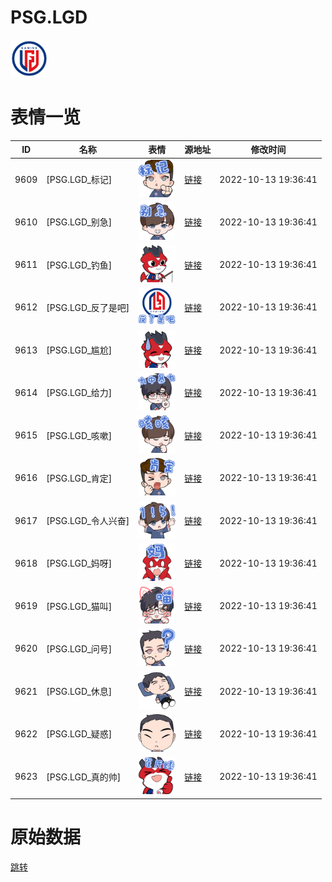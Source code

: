 # PSG.LGD

<img src="./cover.png" height="60" alt="cover" />

# 表情一览

|ID|名称|表情|源地址|修改时间|
|----|----|----|----|----|
|9609|[PSG.LGD_标记]|<img src="./pic/009609_%5BPSG.LGD_标记%5D.png" height="60" alt="标记"/>|[链接](http://i0.hdslb.com/bfs/emote/5d0ab4a37f632a80a26865eb5fb4f6a91124d346.png)|2022-10-13 19:36:41|
|9610|[PSG.LGD_别急]|<img src="./pic/009610_%5BPSG.LGD_别急%5D.png" height="60" alt="别急"/>|[链接](http://i0.hdslb.com/bfs/emote/2aadb6aebf15d4b431d3ff6cc5f92b5894c83f76.png)|2022-10-13 19:36:41|
|9611|[PSG.LGD_钓鱼]|<img src="./pic/009611_%5BPSG.LGD_钓鱼%5D.png" height="60" alt="钓鱼"/>|[链接](http://i0.hdslb.com/bfs/emote/77a3d4275755ff0ebb344e5862c6cd0b9a495f57.png)|2022-10-13 19:36:41|
|9612|[PSG.LGD_反了是吧]|<img src="./pic/009612_%5BPSG.LGD_反了是吧%5D.png" height="60" alt="反了是吧"/>|[链接](http://i0.hdslb.com/bfs/emote/bc0d7b7d6cb174f47e4a29d417209d98495de000.png)|2022-10-13 19:36:41|
|9613|[PSG.LGD_尴尬]|<img src="./pic/009613_%5BPSG.LGD_尴尬%5D.png" height="60" alt="尴尬"/>|[链接](http://i0.hdslb.com/bfs/emote/9ca249e763f0573722952c29cd9a14fbe61ab44b.png)|2022-10-13 19:36:41|
|9614|[PSG.LGD_给力]|<img src="./pic/009614_%5BPSG.LGD_给力%5D.png" height="60" alt="给力"/>|[链接](http://i0.hdslb.com/bfs/emote/c2ff4991313395637b6a9d6484e569ec05f34a06.png)|2022-10-13 19:36:41|
|9615|[PSG.LGD_咳嗽]|<img src="./pic/009615_%5BPSG.LGD_咳嗽%5D.png" height="60" alt="咳嗽"/>|[链接](http://i0.hdslb.com/bfs/emote/a7291d0c959e2256a78b2a553b49f0f0cd917d1a.png)|2022-10-13 19:36:41|
|9616|[PSG.LGD_肯定]|<img src="./pic/009616_%5BPSG.LGD_肯定%5D.png" height="60" alt="肯定"/>|[链接](http://i0.hdslb.com/bfs/emote/fdd78fd0793d614912cd074802d5288f20a6e7dd.png)|2022-10-13 19:36:41|
|9617|[PSG.LGD_令人兴奋]|<img src="./pic/009617_%5BPSG.LGD_令人兴奋%5D.png" height="60" alt="令人兴奋"/>|[链接](http://i0.hdslb.com/bfs/emote/23acecbb51de1b0aedd12401a3a74e887d48e052.png)|2022-10-13 19:36:41|
|9618|[PSG.LGD_妈呀]|<img src="./pic/009618_%5BPSG.LGD_妈呀%5D.png" height="60" alt="妈呀"/>|[链接](http://i0.hdslb.com/bfs/emote/f1e921be83c0e15c5f4946791980875b63fd110f.png)|2022-10-13 19:36:41|
|9619|[PSG.LGD_猫叫]|<img src="./pic/009619_%5BPSG.LGD_猫叫%5D.png" height="60" alt="猫叫"/>|[链接](http://i0.hdslb.com/bfs/emote/c1a25dde6d125c234f6ad1e4a20d588a5f59e2ee.png)|2022-10-13 19:36:41|
|9620|[PSG.LGD_问号]|<img src="./pic/009620_%5BPSG.LGD_问号%5D.png" height="60" alt="问号"/>|[链接](http://i0.hdslb.com/bfs/emote/976cab01d94eedb7890462afe9f31252d1ae7a9d.png)|2022-10-13 19:36:41|
|9621|[PSG.LGD_休息]|<img src="./pic/009621_%5BPSG.LGD_休息%5D.png" height="60" alt="休息"/>|[链接](http://i0.hdslb.com/bfs/emote/3a7f19b00785cf15f0d9c453bdd60a3fe4329041.png)|2022-10-13 19:36:41|
|9622|[PSG.LGD_疑惑]|<img src="./pic/009622_%5BPSG.LGD_疑惑%5D.png" height="60" alt="疑惑"/>|[链接](http://i0.hdslb.com/bfs/emote/165a8bc9d1824c8625867d66e8221d9a7b2e322a.png)|2022-10-13 19:36:41|
|9623|[PSG.LGD_真的帅]|<img src="./pic/009623_%5BPSG.LGD_真的帅%5D.png" height="60" alt="真的帅"/>|[链接](http://i0.hdslb.com/bfs/emote/c485b246610d373c1253253c7d96bd4a2ae50dee.png)|2022-10-13 19:36:41|

# 原始数据

[跳转](./raw.json)

